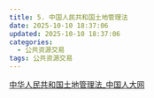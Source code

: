 ```yaml
---
title: 5. 中国人民共和国土地管理法
date: 2025-10-10 18:37:06
updated: 2025-10-10 18:37:06
categories:
  - 公共资源交易
tags: 公共资源交易
---
```


[中华人民共和国土地管理法_中国人大网](http://www.npc.gov.cn/npc/c2/c30834/201909/t20190905_300663.html)